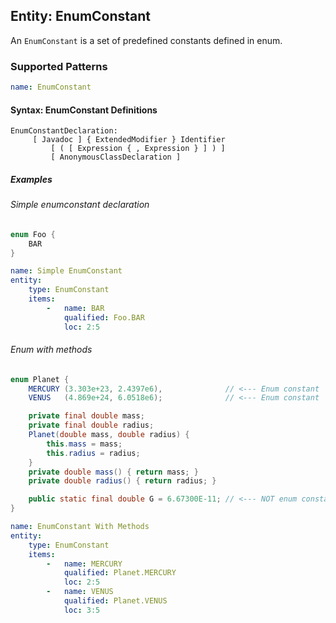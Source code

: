 ## Entity: EnumConstant

An `EnumConstant` is a set of predefined constants defined in enum.

### Supported Patterns

```yaml
name: EnumConstant
```
#### Syntax: EnumConstant Definitions

```text
EnumConstantDeclaration:
     [ Javadoc ] { ExtendedModifier } Identifier
         [ ( [ Expression { , Expression } ] ) ]
         [ AnonymousClassDeclaration ]
```

##### Examples

###### Simple enumconstant declaration

```java
enum Foo {
    BAR
}
```

```yaml
name: Simple EnumConstant
entity:
    type: EnumConstant
    items:
        -   name: BAR
            qualified: Foo.BAR
            loc: 2:5
```

###### Enum with methods

```java
enum Planet {
    MERCURY (3.303e+23, 2.4397e6),              // <--- Enum constant
    VENUS   (4.869e+24, 6.0518e6);              // <--- Enum constant

    private final double mass;
    private final double radius;
    Planet(double mass, double radius) {
        this.mass = mass;
        this.radius = radius;
    }
    private double mass() { return mass; }
    private double radius() { return radius; }

    public static final double G = 6.67300E-11; // <--- NOT enum constant
}
```

```yaml
name: EnumConstant With Methods
entity:
    type: EnumConstant
    items:
        -   name: MERCURY
            qualified: Planet.MERCURY
            loc: 2:5
        -   name: VENUS
            qualified: Planet.VENUS
            loc: 3:5
```
